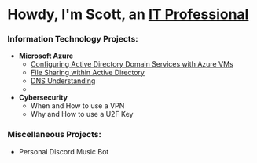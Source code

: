 <h1>Howdy, I'm Scott, an <a href="https://linkedin.com/in/scott-garcia-calvillo-b28955265/">IT Professional</a></h1>

### Information Technology Projects:

- **Microsoft Azure**
  - [Configuring Active Directory Domain Services with Azure VMs](https://github.com/Cham0i/AD-creation-Azure)
  - [File Sharing within Active Directory](https://github.com/Cham0i/AD-File-Sharing)
  - [DNS Understanding](https://github.com/Cham0i/Understanding-DNS)
  - 
- **Cybersecurity**
  - When and How to use a VPN
  - Why and How to use a U2F Key

### Miscellaneous Projects:
- Personal Discord Music Bot

